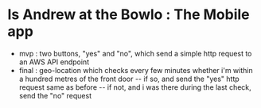 # Is Andrew at the Bowlo : The Mobile app

- mvp : two buttons, "yes" and "no", which send a simple http request to an AWS API endpoint
- final : geo-location which checks every few minutes whether i'm within a hundred metres of the front door 
-- if so, and send the "yes" http request same as before
-- if not, and i was there during the last check, send the "no" request
